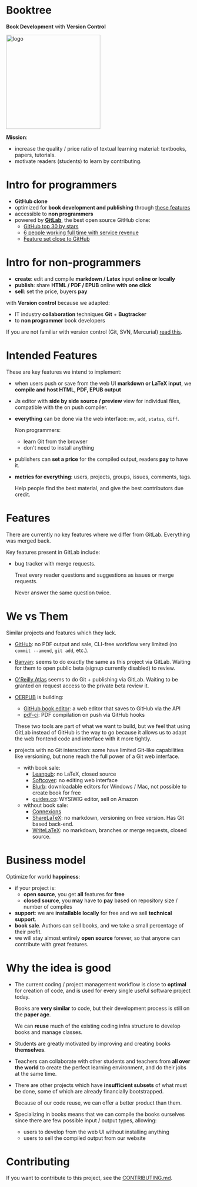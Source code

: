 # Booktree

**Book Development** with **Version Control**

<img alt="logo" src="https://raw.github.com/cirosantilli/booktree/master/public/gitlab_logo.png" width="256"></img>

**Mission**:

- increase the quality / price ratio of textual learning material: textbooks, papers, tutorials.
- motivate readers (students) to learn by contributing.

# Intro for programmers

- **GitHub clone**
- optimized for **book development and publishing** through [these features](#intended-features)
- accessible to **non programmers**
- powered by **[GitLab](https://github.com/gitlabhq/gitlabhq)**, the best open source GitHub clone:
    - [GitHub top 30 by stars](https://github.com/search?p=3&q=stars%3A%3E10000&ref=searchresults&type=Repositories)
    - [6 people working full time with service revenue](https://www.gitlab.com/about/)
    - [Feature set close to GitHub](https://www.gitlab.com/features/)

# Intro for non-programmers

- **create**: edit and compile **markdown / Latex** input **online or locally**
- **publish**: share **HTML / PDF / EPUB** online **with one click**
- **sell**: set the price, buyers **pay**

with **Version control** because we adapted:

- IT industry **collaboration** techniques **Git** + **Bugtracker**
- to **non programmer** book developers

If you are not familiar with version control (Git, SVN, Mercurial) [read this](doc/new-to-source-control.md).

# Intended Features

These are key features we intend to implement:

- when users push or save from the web UI **markdown or LaTeX input**, we **compile and host HTML, PDF, EPUB output**

- Js editor with **side by side source / preview** view for individual files, compatible with the on push compiler.

- **everything** can be done via the web interface: `mv`, `add`, `status`, `diff`.

    Non programmers:

    - learn Git from the browser
    - don't need to install anything

- publishers can **set a price** for the compiled output, readers **pay** to have it.

- **metrics for everything**: users, projects, groups, issues, comments, tags.

    Help people find the best material, and give the best contributors due credit.

# Features

There are currently no key features where we differ from GitLab. Everything was merged back.

Key features present in GitLab include:

- bug tracker with merge requests.

    Treat every reader questions and suggestions as issues or merge requests.

    Never answer the same question twice.

# We vs Them

Similar projects and features which they lack.

- [GitHub](https://github.com): no PDF output and sale, CLI-free workflow very limited (no `commit --amend`, `git add`, etc.).

- [Banyan](https://banyan.co): seems to do exactly the same as this project via GitLab. Waiting for them to open public beta (signup currently disabled) to review.

- [O'Reilly Atlas](https://atlas.oreilly.com/) seems to do Git + publishing via GitLab. Waiting to be granted on request access to the private beta review it. 

- [OERPUB](http://oerpub.org/collaborate) is building:

    - [GitHub book editor](https://github.com/oerpub/github-bookeditor): a web editor that saves to GitHub via the API
    - [pdf-ci](https://github.com/philschatz/pdf-ci): PDF compilation on push via GitHub hooks

    These two tools are part of what we want to build, but we feel that using GitLab instead of GitHub is the way to go because it allows us to adapt the web frontend code and interface with it more tightly.

- projects with no Git interaction: some have limited Git-like capabilities like versioning, but none reach the full power of a Git web interface.

    - with book sale:
        - [Leanpub](https://leanpub.com): no LaTeX, closed source
        - [Softcover](https://softcover.io): no editing web interface
        - [Blurb](http://www.blurb.com/company-profile): downloadable editors for Windows / Mac, not possible to create book for free
        - [guides.co](http://www.guides.co): WYSIWIG editor, sell on Amazon
    - without book sale:
        - [Connexions](http://cnx.org/)
        - [ShareLaTeX](https://www.sharelatex.com): no markdown, versioning on free version. Has Git based back-end.
        - [WriteLaTeX](https://www.writelatex.com): no markdown, branches or merge requests, closed source.

# Business model

Optimize for world **happiness**:
- if your project is:
    - **open source**, you get **all** features for **free**
    - **closed source**, you **may** have to **pay** based on repository size / number of compiles
- **support**: we are **installable locally** for free and we sell **technical support**.
- **book sale**. Authors can sell books, and we take a small percentage of their profit.
- we will stay almost entirely **open source** forever, so that anyone can contribute with great features.

# Why the idea is good

- The current coding / project management workflow is close to **optimal** for creation of code, and is used for every single useful software project today.

    Books are **very similar** to code, but their development process is still on the **paper age**.

    We can **reuse** much of the existing coding infra structure to develop books and manage classes.

- Students are greatly motivated by improving and creating books **themselves**.

- Teachers can collaborate with other students and teachers from **all over the world** to create the perfect learning environment, and do their jobs at the same time.

- There are other projects which have **insufficient subsets** of what must be done, some of which are already financially bootstrapped.

    Because of our code reuse, we can offer a better product than them.

- Specializing in books means that we can compile the books ourselves since there are few possible input / output types, allowing:

    - users to develop from the web UI without installing anything
    - users to sell the compiled output from our website

# Contributing

If you want to contribute to this project, see the [CONTRIBUTING.md](CONTRIBUTING.md).
